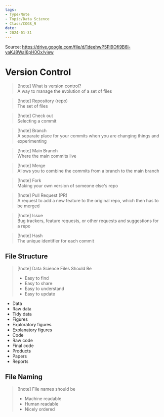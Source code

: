 ```yaml
---  
tags:  
- Type/Note  
- Topic/Data_Science  
- Class/COGS_9  
date:  
- 2024-01-31  
---  
```

  
Source: https://drive.google.com/file/d/1deehwP5Pl9Ofl9B6l-yaKJ8WaI6pH0Ox/view  
  
# Version Control  
  
> [!note] What is version control?  
> A way to manage the evolution of a set of files  
  
> [!note] Repository (repo)  
> The set of files  
  
> [!note] Check out  
> Selecting a commit  
  
> [!note] Branch  
> A separate place for your commits when you are changing things and experimenting  
  
> [!note] Main Branch  
> Where the main commits live  
  
> [!note] Merge  
> Allows you to combine the commits from a branch to the main branch  
  
> [!note] Fork  
> Making your own version of someone else's repo  
  
> [!note] Pull Request (PR)  
> A request to add a new feature to the original repo, which then has to be merged  
  
> [!note] Issue  
> Bug trackers, feature requests, or other requests and suggestions for a repo  
  
> [!note] Hash  
> The unique identifier for each commit  
  
## File Structure  
  
> [!note] Data Science Files Should Be  
> - Easy to find  
> - Easy to share  
> - Easy to understand  
> - Easy to update  
  
- Data  
- Raw data  
- Tidy data  
- Figures  
- Exploratory figures  
- Explanatory figures  
- Code  
- Raw code  
- Final code  
- Products  
- Papers  
- Reports  
  
## File Naming  
  
> [!note] File names should be  
> - Machine readable  
> - Human readable  
> - Nicely ordered  
